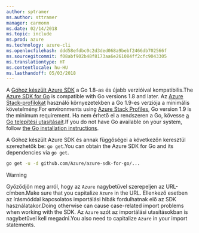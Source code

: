 ```yaml
---
author: sptramer
ms.author: sttramer
manager: carmonm
ms.date: 02/14/2018
ms.topic: include
ms.prod: azure
ms.technology: azure-cli
ms.openlocfilehash: ddd58efdbc0c2d3ded068a9bebf2466db702566f
ms.sourcegitcommit: f08abf902b48f8173aa6e261084ff2cfc9043305
ms.translationtype: HT
ms.contentlocale: hu-HU
ms.lasthandoff: 05/03/2018
---
```

<span data-ttu-id="8322f-101">A [Góhoz készült Azure SDK](https://github.com/Azure/azure-sdk-for-go) a Go 1.8-as és újabb verzióival kompatibilis.</span><span class="sxs-lookup"><span data-stu-id="8322f-101">The [Azure SDK for Go](https://github.com/Azure/azure-sdk-for-go) is compatible with Go versions 1.8 and later.</span></span> <span data-ttu-id="8322f-102">Az [Azure Stack-profilokat](https://docs.microsoft.com/en-us/azure/azure-stack/azure-stack-version-profiles) használó környezetekben a Go 1.9-es verziója a minimális követelmény.</span><span class="sxs-lookup"><span data-stu-id="8322f-102">For environments using [Azure Stack Profiles](https://docs.microsoft.com/en-us/azure/azure-stack/azure-stack-version-profiles), Go version 1.9 is the minimum requirement.</span></span>
<span data-ttu-id="8322f-103">Ha nem érhető el a rendszeren a Go, kövesse [a Go telepítési utasításait](https://golang.org/doc/install).</span><span class="sxs-lookup"><span data-stu-id="8322f-103">If you do not have Go available on your system, follow [the Go installation instructions](https://golang.org/doc/install).</span></span>

<span data-ttu-id="8322f-104">A Góhoz készült Azure SDK és annak függőségei a következőn keresztül szerezhetők be: `go get`.</span><span class="sxs-lookup"><span data-stu-id="8322f-104">You can obtain the Azure SDK for Go and its dependencies via `go get`.</span></span>

```bash
go get -u -d github.com/Azure/azure-sdk-for-go/...
```

> [!WARNING]
> <span data-ttu-id="8322f-105">Győződjön meg arról, hogy az `Azure` nagybetűvel szerepeljen az URL-címben.</span><span class="sxs-lookup"><span data-stu-id="8322f-105">Make sure that you capitalize `Azure` in the URL.</span></span> <span data-ttu-id="8322f-106">Ellenkező esetben az írásmóddal kapcsolatos importálási hibák fordulhatnak elő az SDK használatakor.</span><span class="sxs-lookup"><span data-stu-id="8322f-106">Doing otherwise can cause case-related import problems when working with the SDK.</span></span> <span data-ttu-id="8322f-107">Az `Azure` szót az importálási utasításokban is nagybetűvel kell megadni.</span><span class="sxs-lookup"><span data-stu-id="8322f-107">You also need to capitalize `Azure` in your import statements.</span></span>

